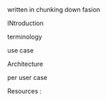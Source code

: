 <document preface>
written in chunking down fasion 

INtroduction 


terminology 




use case 


Architecture 




per user case 




Resources : 
